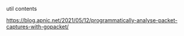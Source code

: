 util contents

https://blog.apnic.net/2021/05/12/programmatically-analyse-packet-captures-with-gopacket/
